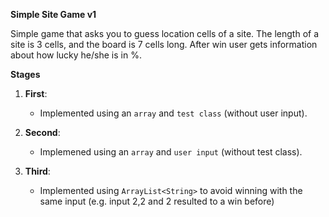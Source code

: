 **Simple Site Game v1** 

Simple game that asks you to guess location cells of a site. The length of a site is 3 cells, and the board is 7 cells long. 
After win user gets information about how lucky he/she is in %. 

**Stages**

1. **First**:  
   - Implemented using an `array` and `test class` (without user input).

2. **Second**:  
   - Implemened using an `array` and `user input` (without test class).

3. **Third**:  
   - Implemented using `ArrayList<String>` to avoid winning with the same input (e.g. input 2,2 and 2 resulted to a win before)
